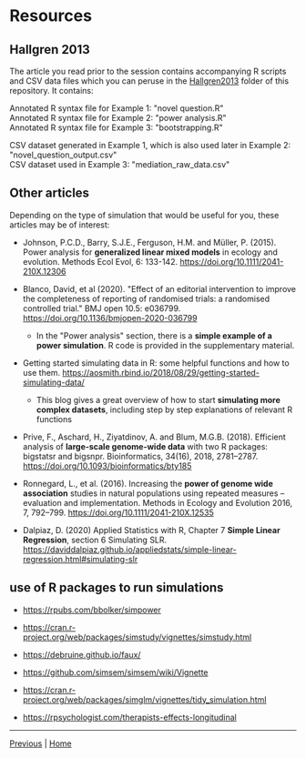 # Resources

## Hallgren 2013

The article you read prior to the session contains accompanying R scripts and CSV data files which you can peruse in the [Hallgren2013](./Hallgren2013) folder of this repository. It contains:  

Annotated R syntax file for Example 1: "novel question.R"  
Annotated R syntax file for Example 2: "power analysis.R"  
Annotated R syntax file for Example 3: "bootstrapping.R"  

CSV dataset generated in Example 1, which is also used later in Example 2: "novel_question_output.csv"  
CSV dataset used in Example 3: "mediation_raw_data.csv"

## Other articles

Depending on the type of simulation that would be useful for you, these articles may be of interest:  

* Johnson, P.C.D., Barry, S.J.E., Ferguson, H.M. and Müller, P. (2015). Power analysis for **generalized linear mixed models** in ecology and evolution. Methods Ecol Evol, 6: 133-142. <a href="https://doi.org/10.1111/2041-210X.12306" target="_blank">https://doi.org/10.1111/2041-210X.12306</a>

* Blanco, David, et al (2020). "Effect of an editorial intervention to improve the completeness of reporting of randomised trials: a randomised controlled trial." BMJ open 10.5: e036799. <a href="https://doi.org/10.1136/bmjopen-2020-036799" target="_blank">https://doi.org/10.1136/bmjopen-2020-036799</a>
  * In the "Power analysis" section, there is a **simple example of a power simulation**. R code is provided in the supplementary material. 

* Getting started simulating data in R: some helpful functions and how to use them. <a href="https://aosmith.rbind.io/2018/08/29/getting-started-simulating-data/" target="_blank">https://aosmith.rbind.io/2018/08/29/getting-started-simulating-data/</a> 
  * This blog gives a great overview of how to start **simulating more complex datasets**, including step by step explanations of relevant R functions 

* Prive, F., Aschard, H., Ziyatdinov, A. and Blum, M.G.B. (2018). Efficient analysis of **large-scale genome-wide data** with two R packages: bigstatsr and bigsnpr. Bioinformatics, 34(16), 2018, 2781–2787. <a href="https://doi.org/10.1093/bioinformatics/bty185" target="_blank">https://doi.org/10.1093/bioinformatics/bty185</a>  

* Ronnegard, L., et al. (2016). Increasing the **power of genome wide association** studies in natural populations using repeated measures – evaluation and implementation. Methods in Ecology and Evolution 2016, 7, 792–799. <a href="https://doi.org/10.1111/2041-210X.12535" target="_blank">https://doi.org/10.1111/2041-210X.12535</a>

* Dalpiaz, D. (2020) Applied Statistics with R, Chapter 7 **Simple Linear Regression**, section 6  Simulating SLR. <a href="https://daviddalpiaz.github.io/appliedstats/simple-linear-regression.html#simulating-slr" target="_blank">https://daviddalpiaz.github.io/appliedstats/simple-linear-regression.html#simulating-slr</a>


## use of R packages to run simulations  

* <a href="https://rpubs.com/bbolker/simpower" target="_blank">https://rpubs.com/bbolker/simpower</a>

* <a href="https://cran.r-project.org/web/packages/simstudy/vignettes/simstudy.html" target="_blank">https://cran.r-project.org/web/packages/simstudy/vignettes/simstudy.html</a>

* <a href="https://debruine.github.io/faux/" target="_blank">https://debruine.github.io/faux/</a>  

* <a href="https://github.com/simsem/simsem/wiki/Vignette" target="_blank">https://github.com/simsem/simsem/wiki/Vignette</a> 

* <a href="https://cran.r-project.org/web/packages/simglm/vignettes/tidy_simulation.html" target="_blank">https://cran.r-project.org/web/packages/simglm/vignettes/tidy_simulation.html</a>   

* <a href="https://rpsychologist.com/therapists-effects-longitudinal" target="_blank">https://rpsychologist.com/therapists-effects-longitudinal</a>  


***

[Previous](./real-life-example.md) | [Home](/README.md)


